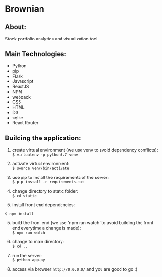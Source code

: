 # Brownian

## About:
Stock portfolio analytics and visualization tool

## Main Technologies:
* Python
* pip
* Flask
* Javascript
* ReactJS
* NPM
* webpack
* CSS
* HTML
* D3
* sqlite
* React Router

## Building the application:

1) create virtual environment (we use venv to avoid dependency conflicts):  
```$ virtualenv -p python3.7 venv```

2) activate virtual environment:  
```$ source venv/bin/activate```

3) use pip to install the requirements of the server:  
```$ pip install -r requirements.txt```

4) change directory to static folder:  
```$ cd static```

5) install front end dependencies:  
```
$ npm install  
```

5) build the front end (we use 'npm run watch' to avoid building the front end everytime a change is made):  
```$ npm run watch```  

6) change to main directory:  
```$ cd ..```

7) run the server:  
```$ python app.py```

7) access via browser ```http://0.0.0.0/``` and you are good to go :)
